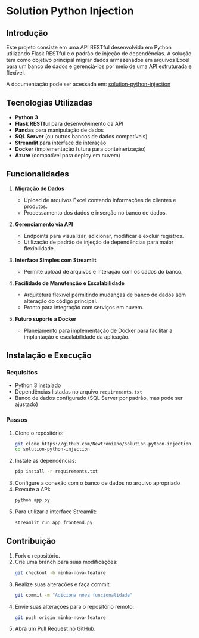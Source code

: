 # Solution Python Injection

## Introdução
Este projeto consiste em uma API RESTful desenvolvida em Python utilizando Flask RESTful e o padrão de injeção de dependências. A solução tem como objetivo principal migrar dados armazenados em arquivos Excel para um banco de dados e gerenciá-los por meio de uma API estruturada e flexível.

A documentação pode ser acessada em: [solution-python-injection](https://docs.google.com/document/d/1RhJq_rF3GSZz9ygavwMX_POhPJmyCCFOIO6QoGNNwqk/edit?usp=sharing)

## Tecnologias Utilizadas
- **Python 3**
- **Flask RESTful** para desenvolvimento da API
- **Pandas** para manipulação de dados
- **SQL Server** (ou outros bancos de dados compatíveis)
- **Streamlit** para interface de interação
- **Docker** (implementação futura para conteinerização)
- **Azure** (compatível para deploy em nuvem)

## Funcionalidades
1. **Migração de Dados**
   - Upload de arquivos Excel contendo informações de clientes e produtos.
   - Processamento dos dados e inserção no banco de dados.

2. **Gerenciamento via API**
   - Endpoints para visualizar, adicionar, modificar e excluir registros.
   - Utilização de padrão de injeção de dependências para maior flexibilidade.

3. **Interface Simples com Streamlit**
   - Permite upload de arquivos e interação com os dados do banco.

4. **Facilidade de Manutenção e Escalabilidade**
   - Arquitetura flexível permitindo mudanças de banco de dados sem alteração do código principal.
   - Pronto para integração com serviços em nuvem.

5. **Futuro suporte a Docker**
   - Planejamento para implementação de Docker para facilitar a implantação e escalabilidade da aplicação.

## Instalação e Execução
### Requisitos
- Python 3 instalado
- Dependências listadas no arquivo `requirements.txt`
- Banco de dados configurado (SQL Server por padrão, mas pode ser ajustado)

### Passos
1. Clone o repositório:
   ```sh
   git clone https://github.com/Newtroniano/solution-python-injection.git
   cd solution-python-injection
   ```
2. Instale as dependências:
   ```sh
   pip install -r requirements.txt
   ```
3. Configure a conexão com o banco de dados no arquivo apropriado.
4. Execute a API:
   ```sh
   python app.py
   ```
5. Para utilizar a interface Streamlit:
   ```sh
   streamlit run app_frontend.py
   ```


## Contribuição
1. Fork o repositório.
2. Crie uma branch para suas modificações:
   ```sh
   git checkout -b minha-nova-feature
   ```
3. Realize suas alterações e faça commit:
   ```sh
   git commit -m "Adiciona nova funcionalidade"
   ```
4. Envie suas alterações para o repositório remoto:
   ```sh
   git push origin minha-nova-feature
   ```
5. Abra um Pull Request no GitHub.

